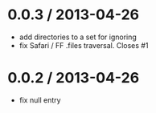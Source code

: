 
0.0.3 / 2013-04-26 
==================

  * add directories to a set for ignoring
  * fix Safari / FF .files traversal. Closes #1

0.0.2 / 2013-04-26 
==================

  * fix null entry
